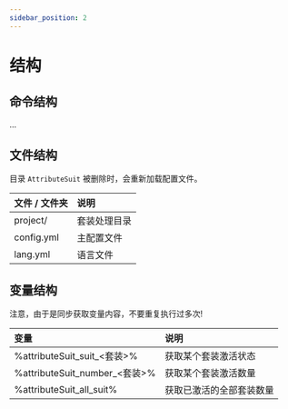 ```yaml
---
sidebar_position: 2
---
```


# 结构

## 命令结构

...

## 文件结构

目录 `AttributeSuit` 被删除时，会重新加载配置文件。  

|  文件 / 文件夹   | 说明  |
| :--------- | :--------- |
| project/            | 套装处理目录            |
| config.yml          | 主配置文件              |
| lang.yml            | 语言文件                |

## 变量结构

注意，由于是同步获取变量内容，不要重复执行过多次!  

|  变量   | 说明  |
| :--------- | :--------- |
| %attributeSuit_suit_<套装>%   | 获取某个套装激活状态 |
| %attributeSuit_number_<套装>%   | 获取某个套装激活数量 |
| %attributeSuit_all_suit%   | 获取已激活的全部套装数量 |

